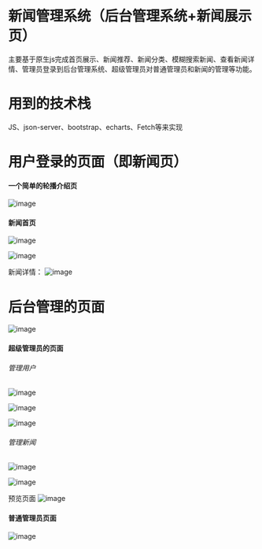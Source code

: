 # 新闻管理系统（后台管理系统+新闻展示页）
主要基于原生js完成首页展示、新闻推荐、新闻分类、模糊搜索新闻、查看新闻详情、管理员登录到后台管理系统、超级管理员对普通管理员和新闻的管理等功能。

# 用到的技术栈
JS、json-server、bootstrap、echarts、Fetch等来实现

# 用户登录的页面（即新闻页）

#### 一个简单的轮播介绍页
![image](https://github.com/BugKing111/NewsJS/assets/143703487/ab96e48f-a316-418a-979a-49468187c85c)

#### 新闻首页
![image](https://github.com/BugKing111/NewsJS/assets/143703487/1359a5f7-660f-48c7-8996-f264ce7d9152)

![image](https://github.com/BugKing111/NewsJS/assets/143703487/491c0618-a725-415a-9b34-0ece8c580492)

新闻详情：
![image](https://github.com/BugKing111/NewsJS/assets/143703487/829f17bc-2b16-4525-bdfb-fe290115c703)

# 后台管理的页面

![image](https://github.com/BugKing111/NewsJS/assets/143703487/a9adee55-6fe1-42f1-aecc-401cb3899e30)

#### 超级管理员的页面
###### 管理用户

![image](https://github.com/BugKing111/NewsJS/assets/143703487/29236611-43ed-42f9-91c6-75dc5b0541a5)

![image](https://github.com/BugKing111/NewsJS/assets/143703487/33b87b65-70f8-4ffc-b177-95c5e635a60d)

![image](https://github.com/BugKing111/NewsJS/assets/143703487/fed1ed7e-459a-4dfb-9aad-c89daab3ca95)

###### 管理新闻
![image](https://github.com/BugKing111/NewsJS/assets/143703487/770c95ae-090f-43de-bdda-2caa2ff7e8c9)

![image](https://github.com/BugKing111/NewsJS/assets/143703487/a0cb20a2-74bc-47ca-b03a-4d6957b63c51)

预览页面
![image](https://github.com/BugKing111/NewsJS/assets/143703487/fc4046e6-aad9-4cf4-84cf-d206d6645e35)


#### 普通管理员页面
![image](https://github.com/BugKing111/NewsJS/assets/143703487/e94ff331-2449-4652-9e35-7678c6de7718)











